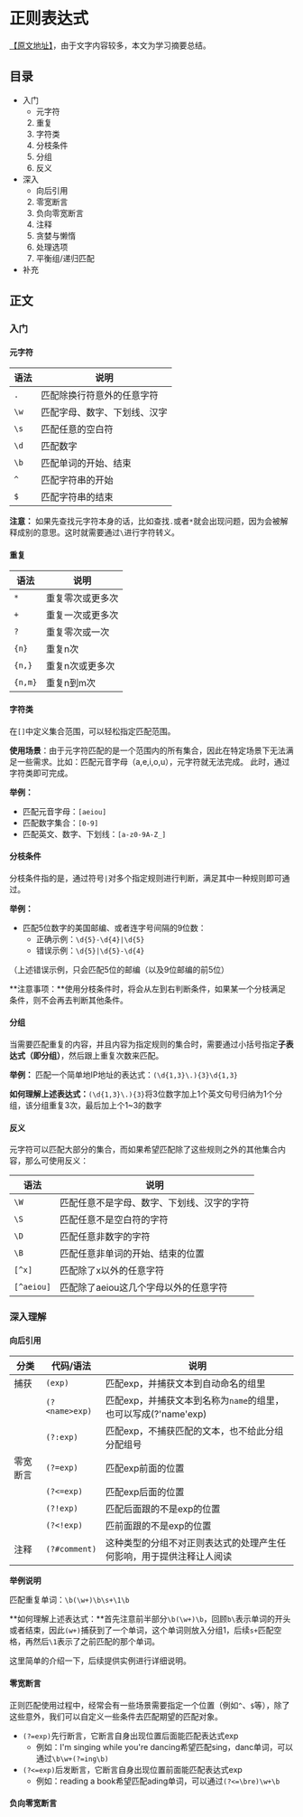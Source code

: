 # 正则表达式

[【原文地址】](http://www.jb51.net/tools/zhengze.html)，由于文字内容较多，本文为学习摘要总结。

## 目录

* 入门
	* 元字符
	2. 重复
	3. 字符类
	4. 分枝条件
	5. 分组
	6. 反义
* 深入
	* 向后引用
	2. 零宽断言
	3. 负向零宽断言
	4. 注释
	5. 贪婪与懒惰
	6. 处理选项
	7. 平衡组/递归匹配
* 补充

## 正文

### 入门

#### 元字符 

| 语法 | 说明 |
|-----|------|
| `. `  | 匹配除换行符意外的任意字符   |
| `\w`  | 匹配字母、数字、下划线、汉字 |
| `\s`  | 匹配任意的空白符           |
| `\d`  | 匹配数字                  |
| `\b`  | 匹配单词的开始、结束        |
| `^`   | 匹配字符串的开始           |
| `$`   | 匹配字符串的结束           |

**注意：** 如果先查找元字符本身的话，比如查找`.`或者`*`就会出现问题，因为会被解释成别的意思。这时就需要通过`\`进行字符转义。 

#### 重复

| 语法 | 说明 |
|-----|------|
| `* `  | 重复零次或更多次    |
| `+ `  | 重复一次或更多次    |
| `? `  | 重复零次或一次      |
| `{n}`     | 重复n次        |
| `{n,}`    | 重复n次或更多次 |
| `{n,m}`   | 重复n到m次     |

#### 字符类

在`[]`中定义集合范围，可以轻松指定匹配范围。

**使用场景**：由于元字符匹配的是一个范围内的所有集合，因此在特定场景下无法满足一些需求。比如：匹配元音字母（a,e,i,o,u），元字符就无法完成。 此时，通过字符类即可完成。

**举例：**

* 匹配元音字母：`[aeiou]` 
* 匹配数字集合：`[0-9]`
* 匹配英文、数字、下划线：`[a-z0-9A-Z_]`

#### 分枝条件

分枝条件指的是，通过符号`|`对多个指定规则进行判断，满足其中一种规则即可通过。 

**举例：**

* 匹配5位数字的美国邮编、或者连字号间隔的9位数：
	* 正确示例：`\d{5}-\d{4}|\d{5}`
	* 错误示例：`\d{5}|\d{5}-\d{4}`

（上述错误示例，只会匹配5位的邮编（以及9位邮编的前5位）

**注意事项：**使用分枝条件时，将会从左到右判断条件，如果某一个分枝满足条件，则不会再去判断其他条件。

#### 分组

当需要匹配重复的内容，并且内容为指定规则的集合时，需要通过小括号指定**子表达式（即分组）**，然后跟上重复次数来匹配。

**举例：** 匹配一个简单地IP地址的表达式：`(\d{1,3}\.){3}\d{1,3}`

**如何理解上述表达式：**`(\d{1,3}\.){3}`将3位数字加上1个英文句号归纳为1个分组，该分组重复3次，最后加上个1~3的数字

#### 反义

元字符可以匹配大部分的集合，而如果希望匹配除了这些规则之外的其他集合内容，那么可使用反义：

| 语法 | 说明 |
|-----|------|
| `\W`  | 匹配任意不是字母、数字、下划线、汉字的字符      |
| `\S`  | 匹配任意不是空白符的字符                     |
| `\D`  | 匹配任意非数字的字符                        |
| `\B`  | 匹配任意非单词的开始、结束的位置              |
| `[^x]`       | 匹配除了x以外的任意字符              |
| `[^aeiou]`   | 匹配除了aeiou这几个字母以外的任意字符  |

### 深入理解

#### 向后引用

| 分类        | 代码/语法     | 说明 | 
|------------|--------------|-----|
| 捕获        | `(exp)`       | 匹配exp，并捕获文本到自动命名的组里                           |
|            | `(?<name>exp)`| 匹配exp，并捕获文本到名称为`name`的组里，也可以写成(?'name'exp) |
|            | `(?:exp)`     | 匹配exp，不捕获匹配的文本，也不给此分组分配组号                 |
| 零宽断言    | `(?=exp)`      | 匹配exp前面的位置                                          |
|            | `(?<=exp)`    | 匹配exp后面的位置                                          |
|            | `(?!exp)`     | 匹配后面跟的不是exp的位置                                    |
|            | `(?<!exp)`     | 匹前面跟的不是exp的位置                                     |
| 注释        | `(?#comment)`  | 这种类型的分组不对正则表达式的处理产生任何影响，用于提供注释让人阅读 |

**举例说明**

匹配重复单词：`\b(\w+)\b\s+\1\b`

**如何理解上述表达式：**首先注意前半部分`\b(\w+)\b`，回顾`b\`表示单词的开头或者结束，因此`(w+)`捕获到了一个单词，这个单词则放入分组1，后续`s+`匹配空格，再然后`\1`表示了之前匹配的那个单词。

这里简单的介绍一下，后续提供实例进行详细说明。

#### 零宽断言

正则匹配使用过程中，经常会有一些场景需要指定一个位置（例如`^`、`$`等），除了这些意外，我们可以自定义一些条件去匹配期望的匹配对象。 

* `(?=exp)`先行断言，它断言自身出现位置后面能匹配表达式exp
	* 例如：I'm singing while you're dancing希望匹配sing，danc单词，可以通过`\b\w+(?=ing\b)`
* `(?<=exp)`后发断言，它断言自身出现位置前面能匹配表达式exp
	* 例如：reading a book希望匹配ading单词，可以通过`(?<=\bre)\w+\b`

#### 负向零宽断言



